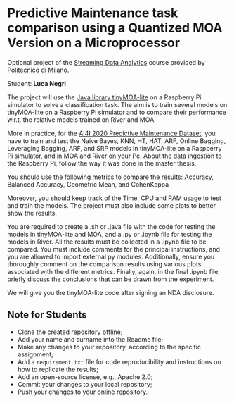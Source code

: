 # Predictive Maintenance task comparison using a Quantized MOA Version on a Microprocessor

Optional project of the [Streaming Data Analytics](http://emanueledellavalle.org/teaching/streaming-data-analytics-2023-24/) course provided by [Politecnico di Milano](https://www11.ceda.polimi.it/schedaincarico/schedaincarico/controller/scheda_pubblica/SchedaPublic.do?&evn_default=evento&c_classe=811164&polij_device_category=DESKTOP&__pj0=0&__pj1=d563c55e73c3035baf5b0bab2dda086b).

Student: **Luca Negri**

The project will use the [Java library tinyMOA-lite](https://www.politesi.polimi.it/handle/10589/201696) on a Raspberry Pi simulator to solve a classification task. The aim is to train several models on tinyMOA-lite on a Raspberry Pi simulator and to compare their performance w.r.t. the relative models trained on River and MOA.

More in practice, for the [AI4I 2020 Predictive Maintenance Dataset](https://archive.ics.uci.edu/dataset/601/ai4i+2020+predictive+maintenance+dataset), you have to train and test the Naïve Bayes, KNN, HT, HAT, ARF, Online Bagging, Leveraging Bagging, ARF, and SRP models in tinyMOA-lite on a Raspberry Pi simulator, and in MOA and River on your Pc.
About the data ingestion to the Raspberry Pi, follow the way it was done in the master thesis.

You should use the following metrics to compare the results: Accuracy, Balanced Accuracy, Geometric Mean, and CohenKappa

Moreover, you should keep track of the Time, CPU and RAM usage to test and train the models. The project must also include some plots to better show the results.

You are required to create a .sh or .java file with the code for testing the models in tinyMOA-lite and MOA, and a .py or .ipynb file for testing the models in River. All the results must be collected in a .ipynb file to be compared. You must include comments for the principal instructions, and you are allowed to import external py modules. Additionally, ensure you thoroughly comment on the comparison results using various plots associated with the different metrics. Finally, again, in the final .ipynb file, briefly discuss the conclusions that can be drawn from the experiment.

We will give you the tinyMOA-lite code after signing an NDA disclosure.

## Note for Students

* Clone the created repository offline;
* Add your name and surname into the Readme file;
* Make any changes to your repository, according to the specific assignment;
* Add a `requirement.txt` file for code reproducibility and instructions on how to replicate the results;
* Add an open-source license, e.g., Apache 2.0;
* Commit your changes to your local repository;
* Push your changes to your online repository.
